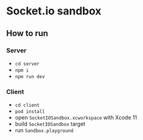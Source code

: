 # Socket.io sandbox

## How to run

### Server

- `cd server`
- `npm i`
- `npm run dev`

### Client

- `cd client`
- `pod install`
- open `SocketIOSandbox.xcworkspace` with Xcode 11
- build `SocketIOSandbox` target
- run `Sandbox.playground`
